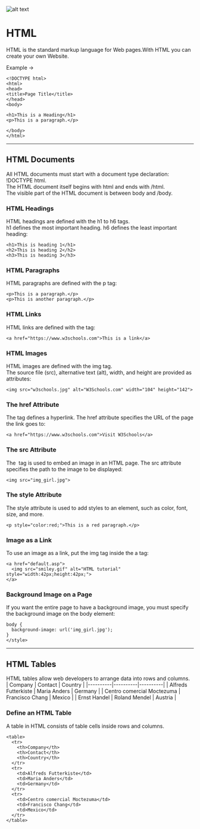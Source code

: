 ![alt text](https://play-lh.googleusercontent.com/85WnuKkqDY4gf6tndeL4_Ng5vgRk7PTfmpI4vHMIosyq6XQ7ZGDXNtYG2s0b09kJMw)

# HTML

HTML is the standard markup language for Web pages.With HTML you can create your own Website.

Example ->

```
<!DOCTYPE html>
<html>
<head>
<title>Page Title</title>
</head>
<body>

<h1>This is a Heading</h1>
<p>This is a paragraph.</p>

</body>
</html>
```

<hr>

## HTML Documents

All HTML documents must start with a document type declaration: !DOCTYPE html.<br>
The HTML document itself begins with html and ends with /html.<br>
The visible part of the HTML document is between body and /body.

### HTML Headings

HTML headings are defined with the h1 to h6 tags.<br>
h1 defines the most important heading. h6 defines the least important heading:

```
<h1>This is heading 1</h1>
<h2>This is heading 2</h2>
<h3>This is heading 3</h3>
```

### HTML Paragraphs

HTML paragraphs are defined with the p tag:

```
<p>This is a paragraph.</p>
<p>This is another paragraph.</p>
```

### HTML Links

HTML links are defined with the <a> tag:

```
<a href="https://www.w3schools.com">This is a link</a>
```

### HTML Images

HTML images are defined with the img tag.<br>
The source file (src), alternative text (alt), width, and height are provided as attributes:

```
<img src="w3schools.jpg" alt="W3Schools.com" width="104" height="142">
```

### The href Attribute

The <a> tag defines a hyperlink. The href attribute specifies the URL of the page the link goes to:

```
<a href="https://www.w3schools.com">Visit W3Schools</a>
```

### The src Attribute

The <img> tag is used to embed an image in an HTML page. The src attribute specifies the path to the image to be displayed:

```
<img src="img_girl.jpg">
```

### The style Attribute

The style attribute is used to add styles to an element, such as color, font, size, and more.

```
<p style="color:red;">This is a red paragraph.</p>
```

### Image as a Link

To use an image as a link, put the img tag inside the a tag:

```
<a href="default.asp">
  <img src="smiley.gif" alt="HTML tutorial" style="width:42px;height:42px;">
</a>
```

### Background Image on a Page

If you want the entire page to have a background image, you must specify the background image on the body element:

```
body {
  background-image: url('img_girl.jpg');
}
</style>
```

<hr>

## HTML Tables

HTML tables allow web developers to arrange data into rows and columns.
<br>
| Company | Contact | Country |
|----------|----------|----------|
| Alfreds Futterkiste | Maria Anders | Germany |
| Centro comercial Moctezuma | Francisco Chang | Mexico |
| Ernst Handel | Roland Mendel | Austria |

### Define an HTML Table

A table in HTML consists of table cells inside rows and columns.<br>

```
<table>
  <tr>
    <th>Company</th>
    <th>Contact</th>
    <th>Country</th>
  </tr>
  <tr>
    <td>Alfreds Futterkiste</td>
    <td>Maria Anders</td>
    <td>Germany</td>
  </tr>
  <tr>
    <td>Centro comercial Moctezuma</td>
    <td>Francisco Chang</td>
    <td>Mexico</td>
  </tr>
</table>
```
